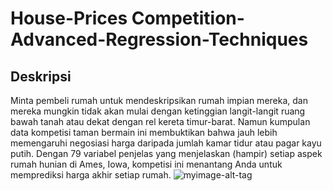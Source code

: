 # House-Prices Competition-Advanced-Regression-Techniques

## Deskripsi

Minta pembeli rumah untuk mendeskripsikan rumah impian mereka, dan mereka mungkin tidak akan mulai dengan ketinggian langit-langit ruang bawah tanah atau dekat dengan rel kereta timur-barat. Namun kumpulan data kompetisi taman bermain ini membuktikan bahwa jauh lebih memengaruhi negosiasi harga daripada jumlah kamar tidur atau pagar kayu putih.
Dengan 79 variabel penjelas yang menjelaskan (hampir) setiap aspek rumah hunian di Ames, Iowa, kompetisi ini menantang Anda untuk memprediksi harga akhir setiap rumah. 
![myimage-alt-tag](https://storage.googleapis.com/kaggle-competitions/kaggle/5407/media/housesbanner.png)
